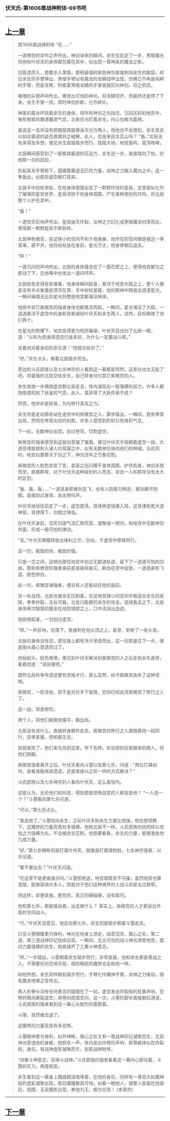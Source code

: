 ### 伏天氏-第1606章战神附体-69书吧

--------
[上一章](./bf98c78a547ef12baec3665540a6407b.md)
--------


>
>
>
>第1606章战神附体
>“吼……”
>
>一道嘹亮的龙吟之声传出，神剑诛来的瞬间，余生往前走了一步，黑暗魔光将他和叶伏天的身体都包裹在其中，似出现一尊神圣的魔龙之影。
>
>剑穿透而入，想要杀入里面，那柄最强的紫色神剑直接刺向余生的脑袋，却见余生的手臂伸出，黑暗手臂似有魔龙的龙鳞铠甲出现，仿佛已不再是纯粹的手臂，而是龙臂，附着着黑暗龙鳞的手掌直接扣向神剑，将之抓住。
>
>嗤嗤的尖锐声响传出，爆发出可怕的神光，将龙鳞切开，但最终还是停了下来，余生手掌一捏，顿时神剑折断，化作碎片。
>
>神圣的魔龙环绕着余生的身体，将所有神剑之光挡住，沉闷压抑的地宫中，唯有极致的霸道魔道气息，北辰目光盯着余生，内心也极为震撼。
>
>虽说这一击并没有把握就真能够诛灭对方两人，但他也不会想到，余生竟会以如此霸道的姿态直接将之破解，此人，也是来自太玄山吗？
>“轰。”北辰没有来得及多想，便见余生直接踏步而行，践踏大地，地宫轰鸣，震荡咆哮。
>
>北辰瞬间感受到了一股极其霸道的压迫力，余生这一步，直接踏向了他，对他那一剑的回应。
>
>抡起真龙手臂砸下，蕴藏着霸道无匹的力量，龙神之力融入魔功之中，这一拳轰出，似能将虚空都打穿来。
>
>北辰手中权杖举起，在他身体周围出现了一颗颗环绕的星辰，这里面似化作了璀璨的星空世界，星辰流转于他身体周围，产生某种奇妙的共鸣，将北辰整个人护在其中。
>
>“轰！”
>
>一道惊天巨响声传出，星辰崩灭炸裂，龙神之力幻化成黑暗魔龙扫荡而出，使得那一颗颗星辰不断粉碎。
>
>北辰神色微变，在这狭小的空间不利于他施展，他所在的空间像是被这一拳笼罩，避不开，他将权杖放在身前，星光万丈，他身体朝后退去。
>
>“砰！”
>
>一道沉闷的声响传出，北辰的身体撞击在了一面石壁之上，使得地宫都为之颤动了下，在他嘴中也发出一道闷哼声。
>
>北辰脸色变得有些难看，他身体瞬间起身，悬浮于地宫大殿之上，整个人像是没有半点重量般漂浮在那，手中权杖紧握，他的眼神中释放出道道星光，一瞬间璀璨无比的星光将整座地宫都淹没掉来。
>
>地宫中其它紫微宫的强者身体也都悬浮而起，一瞬间，星光淹没了大殿，一道道悬浮于虚空中的身影皆都凝视叶伏天和余生两人，显然，目标换做了他们两个。
>
>在星光的照耀下，地宫变得更为明亮璀璨，叶伏天目光扫了北辰一眼，道：“以和为贵谁得遗迹归谁多好，为什么一定要战斗呢。”
>
>说着他对着身前的余生道：“他就交给你了。”
>
>“好。”余生点头，朝着北辰踏步而去。
>
>旁边的斗氏部族以及七杀神宗的人看到这一幕都是愕然，这家伙也太无耻了吧，将最强的北辰交给余生，自己转身对付其它紫微宫的人。
>
>余生直接一步横跨虚空朝北辰走去，体内涌现出一股强横的妖力，许多人都隐隐感知到了妖皇的气息，此人，莫非得了大妖传承不成？
>
>然而，他并非是妖兽，为何修行真龙之力。
>
>余生则是走向那些站在虚空中的紫微宫之人，脚步踏出，一瞬间，竟有琴音出现，然而在琴音出现的刹那，许多人感觉到的却只有锋利气息。
>
>下一刻，无数神剑出现，划过苍穹，切割虚空。
>
>紫微宫的强者感受到这股剑意皱了皱眉，便见叶伏天手指朝着虚空一指，大道音律直接刺入诸人的耳膜之中，似有无数神剑诛向他们的神魂，与此同时，地宫似要葬灭于剑之下，神剑流年之万象切割。
>
>紫微宫的人脸色皆变了变，星辰之光闪耀于身体周围，护住肉身，神剑杀戮而至，直接群攻，对于叶伏天这种级别的人而言，攻击一人和群攻没有太大的区别。
>
>“轰、轰、轰……”一道道身影被剑击飞，也有人防御力稍逊，被剑撕开防御，直接划过身体，发出惨叫声。
>
>叶伏天继续往前走了一步，虚空震荡，音律再度侵袭入耳，这音律宛若大道神音，音律落下，剑随之降临。
>
>在叶伏天身前，滔天剑道气流汇聚而至，凝聚成一柄剑，和地宫中无数神剑共震，形成一股可怕的律动。
>
>“去。”叶伏天眼瞳释放出锋利之芒，剑出，于虚空中穿梭而行。
>
>这一剑，极致的快、极致的强。
>
>只是一念之间，这柄剑便在地宫中划过无数道轨迹，留下了一道道可怕的剑痕，那些紫微宫的强者身前星辰破碎崩灭，鲜血在空中绽放，一道道身影飞退，脸色惨白。
>
>此一剑，紫微宫诸强者，便没有人还能站在他的面前。
>
>另一处战场，北辰也被余生压制着，在这地宫狭小的空间中极适合余生的发挥，拳拳炸裂，无处可躲，北辰只能硬抗余生的攻击，连续轰击之下，北辰身体再次狠狠的撞击在地宫墙壁之上，口中流淌出血迹。
>
>他刚想起身，一剑划过虚空。
>
>“砰。”一声巨响，剑落下，直接刺在他头顶之上，甚至，斩断了一些头发。
>
>北辰的身体没有动，感觉身上都有冷汗渗透而出，这一剑若是往下一点，便直接从眉心穿透而过了。
>
>他抬起头，脸色难堪，便见到叶伏天解决到紫微宫的人之后走到余生身旁，看着他道：“请自便吧。”
>
>既然北辰称争夺遗迹要有资格才行，那么显然，如今紫微宫丧失了这种资格。
>
>紫微宫，一败涂地，若不是对方手下留情，恐怕已经血洗紫微宫了修行之人了。
>
>这一战，简直惨烈。
>
>两个人，将他们紫微宫摆平，踢出局。
>
>北辰没有说什么，直接转身朝外走去，紫微宫的修行之人跟随着他一起同行，双拳紧握，但却都无言。
>
>败就是败了，他们率先找到这里，布下杀阵，却没想到后面跟来的两人，将他们挑翻。
>
>紫微宫强者离开之后，叶伏天看向斗曌以及第七杀，问道：“两位打算如何，是看谁能继承遗迹，还是直接以之前一样的方式解决？”
>
>斗氏部族以及七杀神宗的人看向叶伏天，这么嚣张吗。
>
>这是认为，无论他们如何选，得到那股恐怖战意的人都会是他？
>“一人选一个？”斗曌看向第七杀问道。
>
>“可以。”第七杀点头。
>
>“我选他了。”斗曌指向余生，之前叶伏天称余生力量比他强，他也想领教下，这魔修的力量究竟有多强横，他和北辰不一样，斗氏部族的他同样以攻伐之力强横为名，不会被余生压制，他倒要看看，余生的力量，能够激发他几成力量。
>
>“好。”第七杀眼眸则是盯着叶伏天，就像是盯着猎物般，七杀神宗强者，以杀证道。
>
>“要不要出去？”叶伏天问道。
>
>“在这里不是更直接点吗。”斗曌拒绝道，地宫墙壁坚不可摧，虽然地宫也算宽敞，能够容纳许多人，但是对于他们这种境界的人战斗却是太过狭窄。
>
>但这样，却更直接，更危险，真正的硬碰硬，没有取巧。
>
>他和第七杀，都是擅战者，出去做什么？
>事实上，紫微宫的人才更适合外面的空间战斗。
>
>“行。”叶伏天没意见，他走向第七杀，余生则是踏步朝着斗曌走去。
>
>只见斗曌眼瞳更为锋利，神光在他身上游走，战意滔天，眉心之处，第二道、第三道战神印记陆续出现，一瞬间，无比可怕的战斗神光席卷地宫，面对力量强横的余生，他直接开了三重斗神意志。
>
>“砰。”一步踏出，斗曌朝着余生踏步而行，非常直接，他和余生都是善战之人，不需要任何花哨手段，相信眼前的魔修也会和他一样。
>
>如他所想，余生同样朝前踏步而行，手臂化作魔神手臂，龙神之力催动，隐有魔龙咆哮之音传出。
>
>两人的拳头没有任何悬念的碰撞在了一起，虚空发出炸裂般的狂暴声响，恐怖的飓风撕裂虚空，席卷向周围空间，这一次，斗曌的脚步直接朝后滑退，斗氏部族的强者看到这一幕心头剧烈的震颤着。
>
>斗曌，竟然被击退了。
>
>这魔修的力量究竟有多恐怖。
>
>斗曌眼神更为锋利，似开神眸，眉心之处又有一尊战神印记凝聚而生，无双神光穿透他的身躯，他怒吼一声，体内发出咔嚓的声响，那尊躯体似在炸裂般，身后，有战神虚影凝聚而生，宛若战神附体。
>
>“四重斗神意志，召唤斗战神。”斗氏部族的强者看着这一幕内心颤动着，斗曌的实力，再度蜕变。
>
>余生看到这一幕身上魔威翻滚咆哮着，在他的身后，同样有一尊高大如魔神般的虚影凝聚出现，那双魔瞳极其可怕，似看一眼他人，便要人臣服在他面前，周围，无双魔影出现，奉他为王，极为壮观！
>(本章完)
>
>

--------
[下一章](./716d3cdee38e38db81d1845af70e769b.md)
--------

